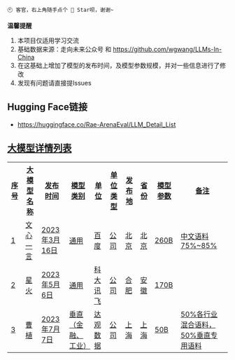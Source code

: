 ```
🕙 客官，右上角随手点个 🌟 Star呗，谢谢~
```
 
**温馨提醒**
 
1. 本项目仅适用学习交流
2. 基础数据来源：走向未来公众号 和 https://github.com/wgwang/LLMs-In-China
3. 在这基础上增加了模型的发布时间，及模型参数规模，并对一些信息进行了修改
4. 发现有问题请直接提Issues
 
## Hugging Face链接
 
- https://huggingface.co/Rae-ArenaEval/LLM_Detail_List
 
  <a href="https://huggingface.co/Rae-ArenaEval/LLM_Detail_List">
 
  
 
## 大模型详情列表
<table>
	<tr>
		    <th>序号</font></th>
    		<th>大模型名称</font></th>
     	<th>发布时间</font></th>
   			<th>模型类别</font></th> 
    		<th>单位</font></th>
    		<th>单位类型</font></th> 
      <th>发布地</font></th> 
      <th>省份</font></th>
    		<th>模型参数</font></th> 
    		<th>备注</font></th> 
	</tr>
	<tr>
    	<td> 1 </td>
    	<td> 文心一言 </td>
    	<td> 2023年3月16日 </td>
     <td> 通用 </td>
     <td> 百度 </td>
     <td> 公司 </td>
     <td> 北京 </td>
     <td> 北京 </td>
     <td> 260B </td>
     <td> 中文语料75%~85% </td>
  </tr>
 	<tr>
    	<td> 2 </td>
    	<td> 星火 </td>
    	<td> 2023年5月6日 </td>
     <td> 通用 </td>
     <td> 科大讯飞 </td>
     <td> 公司 </td>
     <td> 合肥 </td>
     <td> 安徽 </td>
     <td> 170B </td>
     <td>  </td>
  </tr>
 	<tr>
    	<td> 3 </td>
    	<td> 曹植 </td>
    	<td> 2023年7月7日 </td>
     <td> 垂直（金融、工业） </td>
     <td> 达观数据 </td>
     <td> 公司 </td>
     <td> 上海 </td>
     <td> 上海 </td>
     <td> 50B </td>
     <td> 50%各行业混合语料，50%垂直专用语料 </td>
  </tr>
</table>

